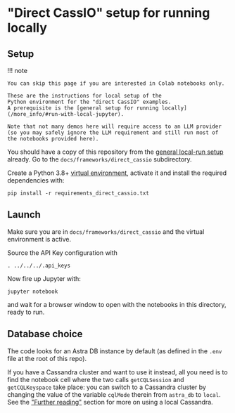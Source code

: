 # "Direct CassIO" setup for running locally

## Setup

!!! note

    You can skip this page if you are interested in Colab notebooks only.

    These are the instructions for local setup of the
    Python environment for the "direct CassIO" examples.
    A prerequisite is the [general setup for running locally](/more_info/#run-with-local-jupyter).

    Note that not many demos here will require access to an LLM provider (so you may safely ignore the LLM requirement and still run most of the notebooks provided here).

You should have a copy of this repository from the [general local-run setup](/more_info/#run-with-local-jupyter) already.
Go to the `docs/frameworks/direct_cassio` subdirectory.

Create a Python 3.8+
[virtual environment](https://virtualenv.pypa.io/en/latest/user_guide.html),
activate it and install the required dependencies with:

```
pip install -r requirements_direct_cassio.txt
```

## Launch

Make sure you are in `docs/frameworks/direct_cassio` and the virtual environment is active.

Source the API Key configuration with

```
. ../../../.api_keys
```

Now fire up Jupyter with:

```
jupyter notebook
```

and wait for a browser window to open with the notebooks in this directory,
ready to run.

## Database choice

The code looks for an Astra DB instance by default (as defined in
the `.env` file at the root of this repo).

If you have a Cassandra cluster
and want to use it instead, all you need is to find the notebook cell
where the two calls `getCQLSession` and `getCQLKeyspace` take place:
you can switch to a Cassandra cluster by changing the value
of the variable `cqlMode` therein from `astra_db` to `local`.
See the
["Further reading"](/more_info/#use-the-local-cassandra-in-the-code)
section for more on using a local Cassandra.
